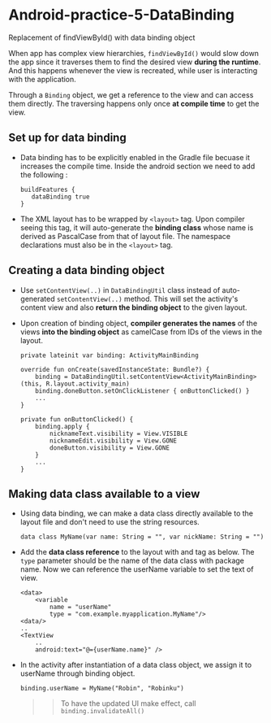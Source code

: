 # Android-practice-5-DataBinding
Replacement of findViewById() with data binding object

When app has complex view hierarchies, `findViewById()` would slow down the app since it traverses them to find the desired view **during the runtime**.  And this happens whenever the view is recreated, while user is interacting with the application. 

Through a `Binding` object, we get a reference to the view and can access them directly. The traversing happens only once **at compile time** to get the view.

## Set up for data binding
 - Data binding has to be explicitly enabled in the Gradle file becuase it increases the compile time. Inside the android section we need to add the following :
   ```
   buildFeatures {
      dataBinding true
   }
   ```
   
 - The XML layout has to be wrapped by `<layout>` tag. Upon compiler seeing this tag, it will auto-generate the **binding class** whose name is derived as PascalCase from that of layout file. The namespace declarations must also be in the `<layout>` tag. 

## Creating a data binding object
 - Use `setContentView(..)` in `DataBindingUtil` class instead of auto-generated `setContentView(..)` method. This will set the activity's content view and also **return the binding object** to the given layout. 
 - Upon creation of binding object, **compiler generates the names** of the views **into the binding object** as camelCase from IDs of the views in the layout.

    ```
    private lateinit var binding: ActivityMainBinding
    
    override fun onCreate(savedInstanceState: Bundle?) {
        binding = DataBindingUtil.setContentView<ActivityMainBinding>(this, R.layout.activity_main)
        binding.doneButton.setOnClickListener { onButtonClicked() }
        ...
    }
    
    private fun onButtonClicked() {
        binding.apply {
            nicknameText.visibility = View.VISIBLE
            nicknameEdit.visibility = View.GONE
            doneButton.visibility = View.GONE
        }
        ...
    }
    ```

## Making data class available to a view 
 - Using data binding, we can make a data class directly available to the layout file and don't need to use the string resources.
 
    ```
    data class MyName(var name: String = "", var nickName: String = "")
    ```
    
 - Add the **data class reference** to the layout with <data> and <variable> tag as below. The `type` parameter should be the name of the data class with package name. Now we can reference the userName variable to set the text of view.

    ```
    <data>
        <variable
            name = "userName"
            type = "com.example.myapplication.MyName"/>
    <data/>
    ..
    <TextView
        ..
        android:text="@={userName.name}" />
    ```

 - In the activity after instantiation of a data class object, we assign it to userName through binding object.
    ```
    binding.userName = MyName("Robin", "Robinku")
    ```
    
    >> To have the updated UI make effect, call `binding.invalidateAll()`
    
    
